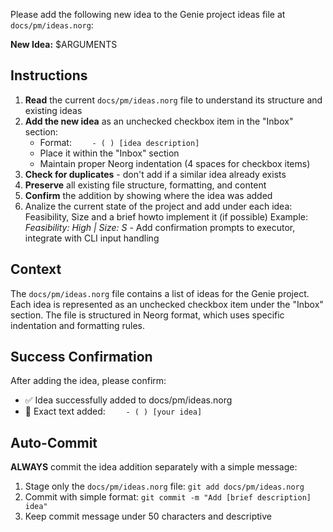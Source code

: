 Please add the following new idea to the Genie project ideas file at `docs/pm/ideas.norg`:

**New Idea:** $ARGUMENTS

## Instructions

1. **Read** the current `docs/pm/ideas.norg` file to understand its structure and existing ideas
2. **Add the new idea** as an unchecked checkbox item in the "Inbox" section:
   - Format: `    - ( ) [idea description]`
   - Place it within the "Inbox" section
   - Maintain proper Neorg indentation (4 spaces for checkbox items)
3. **Check for duplicates** - don't add if a similar idea already exists
4. **Preserve** all existing file structure, formatting, and content
5. **Confirm** the addition by showing where the idea was added
6. Analize the current state of the project and add under each idea: Feasibility, Size and a brief howto implement it (if possible)
      Example:
      *Feasibility: High | Size: S* - Add confirmation prompts to executor, integrate with CLI input handling

## Context

The `docs/pm/ideas.norg` file contains a list of ideas for the Genie project. Each idea is represented as an unchecked checkbox item under the "Inbox" section. The file is structured in Neorg format, which uses specific indentation and formatting rules.

## Success Confirmation

After adding the idea, please confirm:
- ✅ Idea successfully added to docs/pm/ideas.norg
- 📝 Exact text added: `    - ( ) [your idea]`

## Auto-Commit

**ALWAYS** commit the idea addition separately with a simple message:
1. Stage only the `docs/pm/ideas.norg` file: `git add docs/pm/ideas.norg`
2. Commit with simple format: `git commit -m "Add [brief description] idea"`
3. Keep commit message under 50 characters and descriptive
